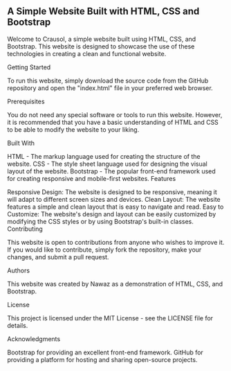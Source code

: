 
## A Simple Website Built with HTML, CSS and Bootstrap

Welcome to Crausol, a simple website built using HTML, CSS, and Bootstrap. This website is designed to showcase the use of these technologies in creating a clean and functional website.

Getting Started

To run this website, simply download the source code from the GitHub repository and open the "index.html" file in your preferred web browser.

Prerequisites

You do not need any special software or tools to run this website. However, it is recommended that you have a basic understanding of HTML and CSS to be able to modify the website to your liking.

Built With

HTML - The markup language used for creating the structure of the website.
CSS - The style sheet language used for designing the visual layout of the website.
Bootstrap - The popular front-end framework used for creating responsive and mobile-first websites.
Features

Responsive Design: The website is designed to be responsive, meaning it will adapt to different screen sizes and devices.
Clean Layout: The website features a simple and clean layout that is easy to navigate and read.
Easy to Customize: The website's design and layout can be easily customized by modifying the CSS styles or by using Bootstrap's built-in classes.
Contributing

This website is open to contributions from anyone who wishes to improve it. If you would like to contribute, simply fork the repository, make your changes, and submit a pull request.

Authors

This website was created by Nawaz as a demonstration of HTML, CSS, and Bootstrap.

License

This project is licensed under the MIT License - see the LICENSE file for details.

Acknowledgments

Bootstrap for providing an excellent front-end framework.
GitHub for providing a platform for hosting and sharing open-source projects.
